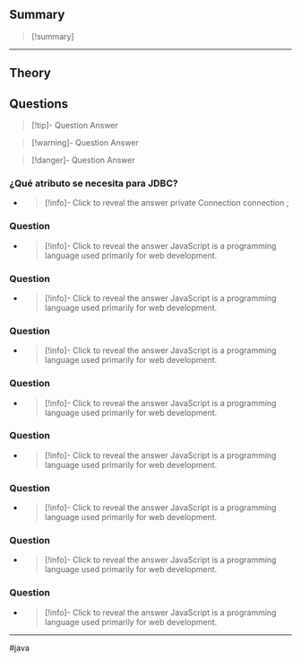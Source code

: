 ## Summary
> [!summary]
> 
- - - 

## Theory


## Questions
> [!tip]- Question
> Answer

> [!warning]- Question
> Answer

> [!danger]- Question
> Answer
### ¿Qué atributo se necesita para JDBC?
  - > [!info]- Click to reveal the answer
	private Connection connection ;
### Question
  - > [!info]- Click to reveal the answer
    JavaScript is a programming language used primarily for web development.
### Question
  - > [!info]- Click to reveal the answer
    JavaScript is a programming language used primarily for web development.
### Question
  - > [!info]- Click to reveal the answer
    JavaScript is a programming language used primarily for web development.
### Question
  - > [!info]- Click to reveal the answer
    JavaScript is a programming language used primarily for web development.
### Question
  - > [!info]- Click to reveal the answer
    JavaScript is a programming language used primarily for web development.
### Question
  - > [!info]- Click to reveal the answer
    JavaScript is a programming language used primarily for web development.
### Question
  - > [!info]- Click to reveal the answer
    JavaScript is a programming language used primarily for web development.
### Question
  - > [!info]- Click to reveal the answer
    JavaScript is a programming language used primarily for web development.

- - - 
#java 